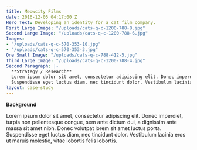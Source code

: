```yaml
---
title: Meowcity Films
date: 2016-12-05 04:17:00 Z
Hero Text: Developing an identity for a cat film company.
First Large Image: "/uploads/cats-q-c-1200-788-8.jpg"
Second Large Image: "/uploads/cats-q-c-1200-788-6.jpg"
Images:
- "/uploads/cats-q-c-570-353-10.jpg"
- "/uploads/cats-q-c-570-353-3.jpg"
One Small Image: "/uploads/cats-q-c-788-412-5.jpg"
Third Large Image: "/uploads/cats-q-c-1200-788-4.jpg"
Second Paragraph: |-
  **Strategy / Research**
  Lorem ipsum dolor sit amet, consectetur adipiscing elit. Donec imperdiet, turpis non pellentesque congue, sem ante dictum dui, a dignissim ante massa sit amet nibh. Donec volutpat lorem sit amet luctus porta.
  Suspendisse eget luctus diam, nec tincidunt dolor. Vestibulum lacinia eros ut maruis molestie, vitae lobortis felis lobortis.
layout: case-study
---
```


**Background**

Lorem ipsum dolor sit amet, consectetur adipiscing elit. Donec imperdiet, turpis non pellentesque congue, sem ante dictum dui, a dignissim ante massa sit amet nibh. Donec volutpat lorem sit amet luctus porta.
Suspendisse eget luctus diam, nec tincidunt dolor. Vestibulum lacinia eros ut maruis molestie, vitae lobortis felis lobortis.
			